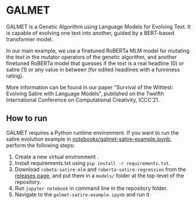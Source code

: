 # GALMET
GALMET is a Genetic Algorithm using Language Models for Evolving Text.
It is capable of evolving one text into another, guided by a BERT-based transformer model.

In our main example, we use a finetuned RoBERTa MLM model for mutating the text in the mutator operators of the genetic algorithm, and another finetuned RoBERTa model that guesses if the text is a real headline (0) or satire (1) or any value in between (for edited headlines with a funniness rating).

More information can be found in our paper "Survival of the Wittiest: Evolving Satire with Language Models", published on the Twelfth International Conference on Computational Creativity, ICCC’21.

## How to run

GALMET requires a Python runtime environment.
If you want to run the satire evolution example in [notebooks/galmet-satire-example.ipynb](https://github.com/twinters/galmet/blob/0.0.1/notebooks/galmet-satire-example.ipynb), perform the following steps:

1. Create a new virtual environment .
2. Install requirements.txt using `pip install -r requirements.txt`.
3. Download `robeta-satire-mlm` and `roberta-satire-regression` from the [releases page](https://github.com/twinters/galmet/releases/tag/0.0.1), and put them in a `models/` folder at the top-level of the repository.
4. Run `jupyter notebook` in command line in the repository folder.
5. Navigate to the `galmet-satire-example.ipynb` and run it. 